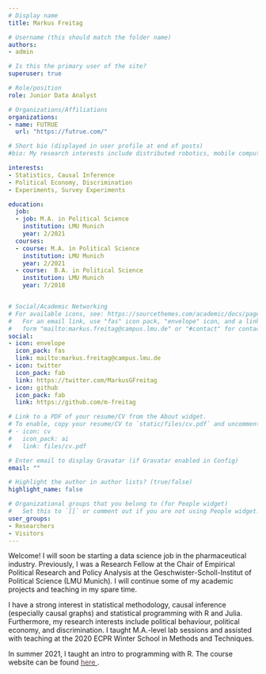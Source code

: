 ```yaml
---
# Display name
title: Markus Freitag

# Username (this should match the folder name)
authors:
- admin

# Is this the primary user of the site?
superuser: true

# Role/position
role: Junior Data Analyst

# Organizations/Affiliations
organizations:
- name: FUTRUE
  url: "https://futrue.com/"

# Short bio (displayed in user profile at end of posts)
#bio: My research interests include distributed robotics, mobile computing and programmable # #matter.

interests:
- Statistics, Causal Inference
- Political Economy, Discrimination
- Experiments, Survey Experiments

education:
  job:
  - job: M.A. in Political Science
    institution: LMU Munich
    year: 2/2021
  courses:
  - course: M.A. in Political Science
    institution: LMU Munich
    year: 2/2021
  - course:  B.A. in Political Science
    institution: LMU Munich
    year: 7/2018


# Social/Academic Networking
# For available icons, see: https://sourcethemes.com/academic/docs/page-builder/#icons
#   For an email link, use "fas" icon pack, "envelope" icon, and a link in the
#   form "mailto:markus.freitag@campus.lmu.de" or "#contact" for contact widget.
social:
- icon: envelope
  icon_pack: fas
  link: mailto:markus.freitag@campus.lmu.de
- icon: twitter
  icon_pack: fab
  link: https://twitter.com/MarkusGFreitag
- icon: github
  icon_pack: fab
  link: https://github.com/m-freitag

# Link to a PDF of your resume/CV from the About widget.
# To enable, copy your resume/CV to `static/files/cv.pdf` and uncomment the lines below.
# - icon: cv
#   icon_pack: ai
#   link: files/cv.pdf

# Enter email to display Gravatar (if Gravatar enabled in Config)
email: ""

# Highlight the author in author lists? (true/false)
highlight_name: false

# Organizational groups that you belong to (for People widget)
#   Set this to `[]` or comment out if you are not using People widget.
user_groups:
- Researchers
- Visitors
---
```


Welcome! I will soon be starting a data science job in the pharmaceutical industry. Previously, I was a Research Fellow at the Chair of Empirical Political Research and Policy Analysis at the Geschwister-Scholl-Institut of Political Science (LMU Munich). I will continue some of my academic projects and teaching in my spare time.

I have a strong interest in statistical methodology, causal inference (especially causal graphs) and statistical programming with R and Julia. Furthermore, my research interests include political behaviour, political economy, and discrimination. I taught M.A.-level lab sessions and assisted with teaching at the 2020 ECPR Winter School in Methods and Techniques. 

In summer 2021, I taught an intro to programming with R. The course website can be found [<span style="color:#644155"> here </span>](https://m-freitag.github.io/intro-r-polsci/).
